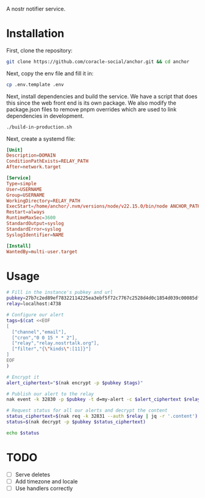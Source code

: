 A nostr notifier service.

# Installation

First, clone the repository:

```sh
git clone https://github.com/coracle-social/anchor.git && cd anchor
```

Next, copy the env file and fill it in:

```sh
cp .env.template .env
```

Next, install dependencies and build the service. We have a script that does this since the web front end is its own package. We also modify the package.json files to remove pnpm overrides which are used to link dependencies in development.

```sh
./build-in-production.sh
```

Next, create a systemd file:

```conf
[Unit]
Description=DOMAIN
ConditionPathExists=RELAY_PATH
After=network.target

[Service]
Type=simple
User=USERNAME
Group=USERNAME
WorkingDirectory=RELAY_PATH
ExecStart=/home/anchor/.nvm/versions/node/v22.15.0/bin/node ANCHOR_PATH/dist/index.js
Restart=always
RuntimeMaxSec=3600
StandardOutput=syslog
StandardError=syslog
SyslogIdentifier=NAME

[Install]
WantedBy=multi-user.target
```

# Usage

```sh
# Fill in the instance's pubkey and url
pubkey=27b7c2ed89ef78322114225ea3ebf5f72c7767c2528d4d0c1854d039c00085df
relay=localhost:4738

# Configure our alert
tags=$(cat <<EOF
[
  ["channel","email"],
  ["cron","0 0 15 * * 2"],
  ["relay","relay.nostrtalk.org"],
  ["filter","{\"kinds\":[11]}"]
]
EOF
)

# Encrypt it
alert_ciphertext="$(nak encrypt -p $pubkey $tags)"

# Publish our alert to the relay
nak event -k 32830 -p $pubkey -t d=my-alert -c $alert_ciphertext $relay

# Request status for all our alerts and decrypt the content
status_ciphertext=$(nak req -k 32831 --auth $relay | jq -r '.content')
status=$(nak decrypt -p $pubkey $status_ciphertext)

echo $status
```

# TODO

- [ ] Serve deletes
- [ ] Add timezone and locale
- [ ] Use handlers correctly
